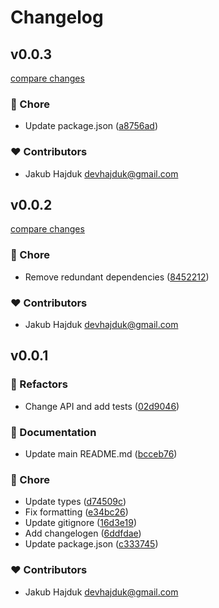 # Changelog


## v0.0.3

[compare changes](https://github.com/jakub-hajduk/figmash/compare/v0.0.2...v0.0.3)

### 🏡 Chore

- Update package.json ([a8756ad](https://github.com/jakub-hajduk/figmash/commit/a8756ad))

### ❤️ Contributors

- Jakub Hajduk <devhajduk@gmail.com>

## v0.0.2

[compare changes](https://github.com/jakub-hajduk/figmash/compare/v0.0.1...v0.0.2)

### 🏡 Chore

- Remove redundant dependencies ([8452212](https://github.com/jakub-hajduk/figmash/commit/8452212))

### ❤️ Contributors

- Jakub Hajduk <devhajduk@gmail.com>

## v0.0.1


### 💅 Refactors

- Change API and add tests ([02d9046](https://github.com/jakub-hajduk/figmash/commit/02d9046))

### 📖 Documentation

- Update main README.md ([bcceb76](https://github.com/jakub-hajduk/figmash/commit/bcceb76))

### 🏡 Chore

- Update types ([d74509c](https://github.com/jakub-hajduk/figmash/commit/d74509c))
- Fix formatting ([e34bc26](https://github.com/jakub-hajduk/figmash/commit/e34bc26))
- Update gitignore ([16d3e19](https://github.com/jakub-hajduk/figmash/commit/16d3e19))
- Add changelogen ([6ddfdae](https://github.com/jakub-hajduk/figmash/commit/6ddfdae))
- Update package.json ([c333745](https://github.com/jakub-hajduk/figmash/commit/c333745))

### ❤️ Contributors

- Jakub Hajduk <devhajduk@gmail.com>


